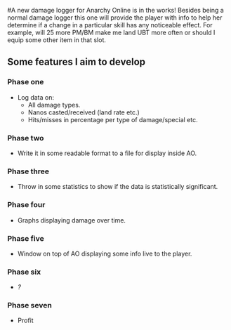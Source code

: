 #A new damage logger for Anarchy Online is in the works!
Besides being a normal damage logger this one will provide the player with
info to help her determine if a change in a particular skill has any
noticeable effect. For example, will 25 more PM/BM make me land UBT more
often or should I equip some other item in that slot.

## Some features I aim to develop
### Phase one
* Log data on:
  * All damage types.
  * Nanos casted/received (land rate etc.)
  * Hits/misses in percentage per type of damage/special etc.

### Phase two
* Write it in some readable format to a file for display inside AO.

### Phase three
* Throw in some statistics to show if the data is statistically significant.

### Phase four
* Graphs displaying damage over time.

### Phase five
* Window on top of AO displaying some info live to the player.

### Phase six
*  *?*

### Phase seven
* Profit

